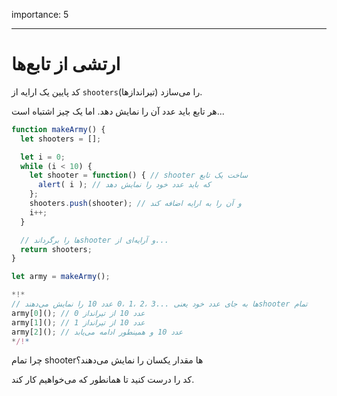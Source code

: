 importance: 5

---

# ارتشی از تابع‌ها

کد پایین یک ارایه از `shooters`(تیراندازها) را می‌سازد.

هر تابع باید عدد آن را نمایش دهد. اما یک چیز اشتباه است...

```js run
function makeArmy() {
  let shooters = [];

  let i = 0;
  while (i < 10) {
    let shooter = function() { // shooter ساخت یک تابع
      alert( i ); // که باید عدد خود را نمایش دهد
    };
    shooters.push(shooter); // و آن را به ارایه اضافه کند
    i++;
  }

  // ها را برگرداندshooter و آرایه‌ای از...
  return shooters;
}

let army = makeArmy();

*!*
// ها به جای عدد خود یعنی ...3 ،2 ،1 ،0 عدد 10 را نمایش می‌دهندshooter تمام
army[0](); // عدد 10 از تیرانداز 0
army[1](); // عدد 10 از تیرانداز 1
army[2](); // عدد 10 و همینطور ادامه می‌یابد
*/!*
```
 
چرا تمام shooterها مقدار یکسان را نمایش می‌دهند؟

کد را درست کنید تا همانطور که می‌خواهیم کار کند.

